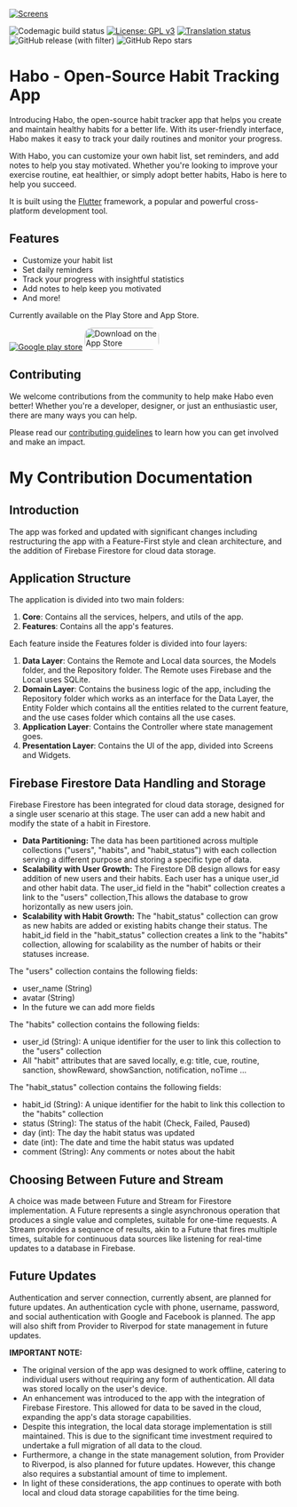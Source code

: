 [![Screens](https://habo.space/img/social/1.png)](https://habo.space)

![Codemagic build status](https://api.codemagic.io/apps/6154a5e032cdf915d1ce822b/6154a5e032cdf915d1ce822a/status_badge.svg)
[![License: GPL v3](https://img.shields.io/badge/License-GPLv3-blue.svg)](https://www.gnu.org/licenses/gpl-3.0)
[![Translation status](https://hosted.weblate.org/widget/habo/habo/svg-badge.svg)](https://hosted.weblate.org/engage/habo/)
![GitHub release (with filter)](https://img.shields.io/github/v/release/xpavle00/Habo)
![GitHub Repo stars](https://img.shields.io/github/stars/xpavle00/Habo)



# Habo - Open-Source Habit Tracking App

Introducing Habo, the open-source habit tracker app that helps you create and maintain healthy habits for a better life. With its user-friendly interface, Habo makes it easy to track your daily routines and monitor your progress.

With Habo, you can customize your own habit list, set reminders, and add notes to help you stay motivated. Whether you're looking to improve your exercise routine, eat healthier, or simply adopt better habits, Habo is here to help you succeed. 

It is built using the [Flutter](https://flutter.dev/) framework, a popular and powerful cross-platform development tool.

## Features

- Customize your habit list
- Set daily reminders
- Track your progress with insightful statistics
- Add notes to help keep you motivated
- And more!

Currently available on the Play Store and App Store.

[![Google play store](https://habo.space/img/resources/en_get.svg)](https://play.google.com/store/apps/details?id=com.pavlenko.Habo) <a target="_blank" href="https://apps.apple.com/us/app/habo-habit-tracker/id1670223360?itsct=apps_box_badge&amp;itscg=30200" style="display: inline-block; overflow: hidden; border-radius: 13px; width: 134px; height: 40px;"><img src="https://tools.applemediaservices.com/api/badges/download-on-the-app-store/black/en-us?size=250x83&amp;releaseDate=1682121600" alt="Download on the App Store" style="border-radius: 13px; width: 134px; height: 40px;"></a>



## Contributing

We welcome contributions from the community to help make Habo even better! Whether you're a developer, designer, or just an enthusiastic user, there are many ways you can help. 

Please read our [contributing guidelines](CONTRIBUTING.md) to learn how you can get involved and make an impact.

# My Contribution Documentation

## Introduction

The app was forked and updated with significant changes including restructuring the app with a Feature-First style and clean architecture, and the addition of Firebase Firestore for cloud data storage.

## Application Structure

The application is divided into two main folders:

1. **Core**: Contains all the services, helpers, and utils of the app.
2. **Features**: Contains all the app's features.

Each feature inside the Features folder is divided into four layers:

1. **Data Layer**: Contains the Remote and Local data sources, the Models folder, and the Repository folder. The Remote uses Firebase and the Local uses SQLite.
2. **Domain Layer**: Contains the business logic of the app, including the Repository folder which works as an interface for the Data Layer, the Entity Folder which contains all the entities related to the current feature, and the use cases folder which contains all the use cases.
3. **Application Layer**: Contains the Controller where state management goes.
4. **Presentation Layer**: Contains the UI of the app, divided into Screens and Widgets.

## Firebase Firestore Data Handling and Storage

Firebase Firestore has been integrated for cloud data storage, designed for a single user scenario at this stage. The user can add a new habit and modify the state of a habit in Firestore. 

- **Data Partitioning:** The data has been partitioned across multiple collections ("users", "habits", and "habit_status") with each collection serving a different purpose and storing a specific type of data.
- **Scalability with User Growth:** The Firestore DB design allows for easy addition of new users and their habits. Each user has a unique user_id and other habit data. The user_id field in the "habit" collection creates a link to the "users" collection,This allows the database to grow horizontally as new users join.
- **Scalability with Habit Growth:** The "habit_status" collection can grow as new habits are added or existing habits change their status. The habit_id field in the "habit_status" collection creates a link to the "habits" collection, allowing for scalability as the number of habits or their statuses increase.

The "users" collection contains the following fields:
- user_name (String)
- avatar (String)
- In the future we can add more fields

The "habits" collection contains the following fields:
- user_id (String): A unique identifier for the user to link this collection to the "users" collection
- All "habit" attributes that are saved locally, e.g: title, cue, routine, sanction, showReward, showSanction, notification, noTime ...

The "habit_status" collection contains the following fields:
- habit_id (String): A unique identifier for the habit to link this collection to the "habits" collection
- status (String): The status of the habit (Check, Failed, Paused)
- day (int): The day the habit status was updated
- date (int): The date and time the habit status was updated
- comment (String): Any comments or notes about the habit

## Choosing Between Future and Stream

A choice was made between Future and Stream for Firestore implementation. A Future represents a single asynchronous operation that produces a single value and completes, suitable for one-time requests. A Stream provides a sequence of results, akin to a Future that fires multiple times, suitable for continuous data sources like listening for real-time updates to a database in Firebase.

## Future Updates

Authentication and server connection, currently absent, are planned for future updates. An authentication cycle with phone, username, password, and social authentication with Google and Facebook is planned. The app will also shift from Provider to Riverpod for state management in future updates.

**IMPORTANT NOTE:** 
- The original version of the app was designed to work offline, catering to individual users without requiring any form of authentication. All data was stored locally on the user's device.
- An enhancement was introduced to the app with the integration of Firebase Firestore. This allowed for data to be saved in the cloud, expanding the app's data storage capabilities.
- Despite this integration, the local data storage implementation is still maintained. This is due to the significant time investment required to undertake a full migration of all data to the cloud.
- Furthermore, a change in the state management solution, from Provider to Riverpod, is also planned for future updates. However, this change also requires a substantial amount of time to implement.
- In light of these considerations, the app continues to operate with both local and cloud data storage capabilities for the time being.

